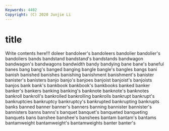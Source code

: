 ```yaml
---
Keywords: 4402
Copyright: (C) 2020 Junjie Li
---
```


# title

Write contents here!!!
doleer 
bandoleer's 
bandoleers 
bandolier 
bandolier's 
bandoliers 
bands
bandstand 
bandstand's 
bandstands 
bandwagon 
bandwagon's 
bandwagons 
bandwidth 
bandy 
bandying 
bane
bane's 
baneful 
banes 
bang 
bang's 
banged 
banging 
bangle 
bangle's 
bangles
bangs 
bani 
banish 
banished 
banishes 
banishing 
banishment 
banishment's 
banister 
banister's
banisters 
banjo 
banjo's 
banjoes 
banjoist 
banjoist's 
banjoists 
banjos 
bank 
bank's
bankbook 
bankbook's 
bankbooks 
banked 
banker 
banker's 
bankers 
banking 
banking's 
banknote
banknote's 
banknotes 
bankroll 
bankroll's 
bankrolled 
bankrolling 
bankrolls 
bankrupt 
bankrupt's 
bankruptcies
bankruptcy 
bankruptcy's 
bankrupted 
bankrupting 
bankrupts 
banks 
banned 
banner 
banner's 
banners
banning 
bannister 
bannister's 
bannisters 
banns 
banns's 
banquet 
banquet's 
banqueted 
banqueting
banquets 
bans 
banshee 
banshee's 
banshees 
bantam 
bantam's 
bantams 
bantamweight 
bantamweight's
bantamweights 
banter 
banter's 
